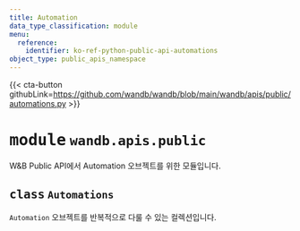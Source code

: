 ```yaml
---
title: Automation
data_type_classification: module
menu:
  reference:
    identifier: ko-ref-python-public-api-automations
object_type: public_apis_namespace
---
```


{{< cta-button githubLink=https://github.com/wandb/wandb/blob/main/wandb/apis/public/automations.py >}}




# <kbd>module</kbd> `wandb.apis.public`
W&B Public API에서 Automation 오브젝트를 위한 모듈입니다.

## <kbd>class</kbd> `Automations`
`Automation` 오브젝트를 반복적으로 다룰 수 있는 컬렉션입니다.
